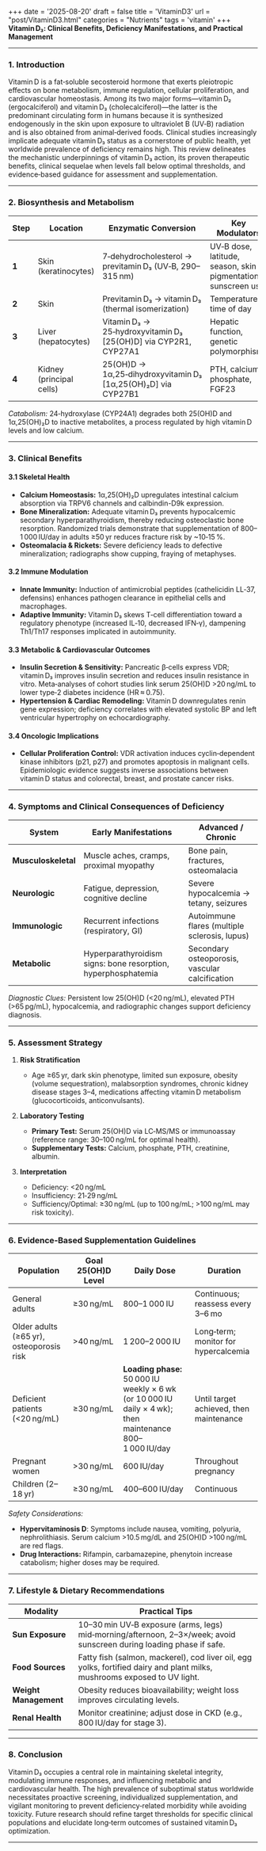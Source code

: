 +++
date = '2025-08-20'
draft = false
title = 'VitaminD3'
url = "post/VitaminD3.html"
categories = "Nutrients"
tags = 'vitamin'
+++
**Vitamin D₃: Clinical Benefits, Deficiency Manifestations, and Practical Management**

---

### 1. Introduction  

Vitamin D is a fat‑soluble secosteroid hormone that exerts pleiotropic effects on bone metabolism, immune regulation, cellular proliferation, and cardiovascular homeostasis. Among its two major forms—vitamin D₂ (ergocalciferol) and vitamin D₃ (cholecalciferol)—the latter is the predominant circulating form in humans because it is synthesized endogenously in the skin upon exposure to ultraviolet B (UV‑B) radiation and is also obtained from animal‐derived foods. Clinical studies increasingly implicate adequate vitamin D₃ status as a cornerstone of public health, yet worldwide prevalence of deficiency remains high. This review delineates the mechanistic underpinnings of vitamin D₃ action, its proven therapeutic benefits, clinical sequelae when levels fall below optimal thresholds, and evidence‑based guidance for assessment and supplementation.

---

### 2. Biosynthesis and Metabolism  

| Step | Location | Enzymatic Conversion | Key Modulators |
|------|----------|----------------------|----------------|
| **1** | Skin (keratinocytes) | 7‑dehydrocholesterol → previtamin D₃ (UV‑B, 290–315 nm) | UV‑B dose, latitude, season, skin pigmentation, sunscreen use |
| **2** | Skin | Previtamin D₃ → vitamin D₃ (thermal isomerization) | Temperature, time of day |
| **3** | Liver (hepatocytes) | Vitamin D₃ → 25‑hydroxyvitamin D₃ [25(OH)D] via CYP2R1, CYP27A1 | Hepatic function, genetic polymorphisms |
| **4** | Kidney (principal cells) | 25(OH)D → 1α,25‑dihydroxyvitamin D₃ [1α,25(OH)₂D] via CYP27B1 | PTH, calcium, phosphate, FGF23 |

*Catabolism:* 24‑hydroxylase (CYP24A1) degrades both 25(OH)D and 1α,25(OH)₂D to inactive metabolites, a process regulated by high vitamin D levels and low calcium.

---

### 3. Clinical Benefits  

#### 3.1 Skeletal Health  
- **Calcium Homeostasis:** 1α,25(OH)₂D upregulates intestinal calcium absorption via TRPV6 channels and calbindin-D9k expression.  
- **Bone Mineralization:** Adequate vitamin D₃ prevents hypocalcemic secondary hyperparathyroidism, thereby reducing osteoclastic bone resorption. Randomized trials demonstrate that supplementation of 800–1 000 IU/day in adults ≥50 yr reduces fracture risk by ~10‑15 %.  
- **Osteomalacia & Rickets:** Severe deficiency leads to defective mineralization; radiographs show cupping, fraying of metaphyses.

#### 3.2 Immune Modulation  
- **Innate Immunity:** Induction of antimicrobial peptides (cathelicidin LL‑37, defensins) enhances pathogen clearance in epithelial cells and macrophages.  
- **Adaptive Immunity:** Vitamin D₃ skews T‑cell differentiation toward a regulatory phenotype (increased IL‑10, decreased IFN‑γ), dampening Th1/Th17 responses implicated in autoimmunity.

#### 3.3 Metabolic & Cardiovascular Outcomes  
- **Insulin Secretion & Sensitivity:** Pancreatic β‑cells express VDR; vitamin D₃ improves insulin secretion and reduces insulin resistance in vitro. Meta‑analyses of cohort studies link serum 25(OH)D >20 ng/mL to lower type‑2 diabetes incidence (HR ≈ 0.75).  
- **Hypertension & Cardiac Remodeling:** Vitamin D downregulates renin gene expression; deficiency correlates with elevated systolic BP and left ventricular hypertrophy on echocardiography.

#### 3.4 Oncologic Implications  
- **Cellular Proliferation Control:** VDR activation induces cyclin‑dependent kinase inhibitors (p21, p27) and promotes apoptosis in malignant cells. Epidemiologic evidence suggests inverse associations between vitamin D status and colorectal, breast, and prostate cancer risks.

---

### 4. Symptoms and Clinical Consequences of Deficiency  

| System | Early Manifestations | Advanced / Chronic |
|--------|----------------------|--------------------|
| **Musculoskeletal** | Muscle aches, cramps, proximal myopathy | Bone pain, fractures, osteomalacia |
| **Neurologic** | Fatigue, depression, cognitive decline | Severe hypocalcemia → tetany, seizures |
| **Immunologic** | Recurrent infections (respiratory, GI) | Autoimmune flares (multiple sclerosis, lupus) |
| **Metabolic** | Hyperparathyroidism signs: bone resorption, hyperphosphatemia | Secondary osteoporosis, vascular calcification |

*Diagnostic Clues:* Persistent low 25(OH)D (<20 ng/mL), elevated PTH (>65 pg/mL), hypocalcemia, and radiographic changes support deficiency diagnosis.

---

### 5. Assessment Strategy  

1. **Risk Stratification**  
   - Age ≥65 yr, dark skin phenotype, limited sun exposure, obesity (volume sequestration), malabsorption syndromes, chronic kidney disease stages 3–4, medications affecting vitamin D metabolism (glucocorticoids, anticonvulsants).  

2. **Laboratory Testing**  
   - **Primary Test:** Serum 25(OH)D via LC‑MS/MS or immunoassay (reference range: 30–100 ng/mL for optimal health).  
   - **Supplementary Tests:** Calcium, phosphate, PTH, creatinine, albumin.  

3. **Interpretation**  
   - Deficiency: <20 ng/mL  
   - Insufficiency: 21‑29 ng/mL  
   - Sufficiency/Optimal: ≥30 ng/mL (up to 100 ng/mL; >100 ng/mL may risk toxicity).

---

### 6. Evidence‑Based Supplementation Guidelines  

| Population | Goal 25(OH)D Level | Daily Dose | Duration |
|------------|--------------------|------------|----------|
| General adults | ≥30 ng/mL | 800–1 000 IU | Continuous; reassess every 3–6 mo |
| Older adults (≥65 yr), osteoporosis risk | >40 ng/mL | 1 200–2 000 IU | Long‑term; monitor for hypercalcemia |
| Deficient patients (<20 ng/mL) | ≥30 ng/mL | **Loading phase:** 50 000 IU weekly × 6 wk (or 10 000 IU daily × 4 wk); then maintenance 800–1 000 IU/day | Until target achieved, then maintenance |
| Pregnant women | >30 ng/mL | 600 IU/day | Throughout pregnancy |
| Children (2–18 yr) | ≥30 ng/mL | 400–600 IU/day | Continuous |

*Safety Considerations:*  
- **Hypervitaminosis D**: Symptoms include nausea, vomiting, polyuria, nephrolithiasis. Serum calcium >10.5 mg/dL and 25(OH)D >100 ng/mL are red flags.  
- **Drug Interactions:** Rifampin, carbamazepine, phenytoin increase catabolism; higher doses may be required.

---

### 7. Lifestyle & Dietary Recommendations  

| Modality | Practical Tips |
|----------|----------------|
| **Sun Exposure** | 10–30 min UV‑B exposure (arms, legs) mid‑morning/afternoon, 2–3×/week; avoid sunscreen during loading phase if safe. |
| **Food Sources** | Fatty fish (salmon, mackerel), cod liver oil, egg yolks, fortified dairy and plant milks, mushrooms exposed to UV light. |
| **Weight Management** | Obesity reduces bioavailability; weight loss improves circulating levels. |
| **Renal Health** | Monitor creatinine; adjust dose in CKD (e.g., 800 IU/day for stage 3). |

---

### 8. Conclusion  

Vitamin D₃ occupies a central role in maintaining skeletal integrity, modulating immune responses, and influencing metabolic and cardiovascular health. The high prevalence of suboptimal status worldwide necessitates proactive screening, individualized supplementation, and vigilant monitoring to prevent deficiency‑related morbidity while avoiding toxicity. Future research should refine target thresholds for specific clinical populations and elucidate long‑term outcomes of sustained vitamin D₃ optimization.

---
        